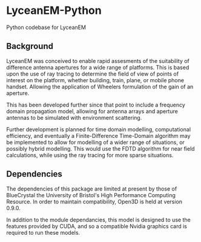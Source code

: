 # LyceanEM-Python
Python codebase for LyceanEM

## Background
LyceanEM was conceived to enable rapid assesments of the suitability of difference antenna apertures for a wide range of platforms.
This is based upon the use of ray tracing to determine the field of view of points of interest on the platform, whether building, train, plane, or mobile phone handset. Allowing the application of Wheelers formulation of the gain of an aperture.

This has been developed further since that point to include a frequency domain propagation model, allowing for antenna arrays and aperture antennas to be simulated with environment scattering.

Further development is planned for time domain modelling, computational efficiency, and eventually a Finite-Difference Time-Domain algorithm may be implemented to allow for modelling of a wider range of situations, or possibly hybrid modelling. This would use the FDTD algorithm for near field calculations, while using the ray tracing for more sparse situations.

## Dependencies

The dependencies of this package are limited at present by those of BlueCrystal the University of Bristol's High Performance Computing Resource.
In order to maintain compatibility, Open3D is held at version 0.9.0. 

In addition to the module dependancies, this model is designed to use the features provided by CUDA, and so a compatible Nvidia graphics card is required to run these models.